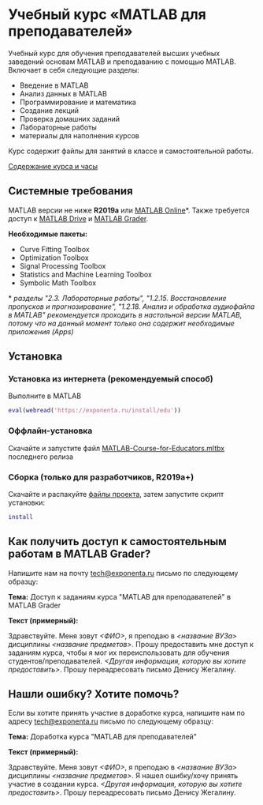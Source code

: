 # Учебный курс «MATLAB для преподавателей»

Учебный курс для обучения преподавателей высших учебных заведений основам MATLAB и преподаванию с помощью MATLAB. Включает в себя следующие разделы:

- Введение в MATLAB
- Анализ данных в MATLAB
- Программирование и математика
- Создание лекций
- Проверка домашних заданий
- Лабораторные работы
- материалы для наполнения курсов

Курс содержит файлы для занятий в классе и самостоятельной работы.

[Содержание курса и часы](https://docs.google.com/spreadsheets/d/1Zwa-TNBuha81ZPdPktJBAF-njLsbAHdAIihAORB5p3E)

## Системные требования

MATLAB версии не ниже **R2019a** или [MATLAB Online](https://matlab.mathworks.com/)\*. Также требуется доступ к [MATLAB Drive](https://drive.matlab.com/) и [MATLAB Grader](https://grader.mathworks.com/).

**Необходимые пакеты:**
- Curve Fitting Toolbox
- Optimization Toolbox
- Signal Processing Toolbox
- Statistics and Machine Learning Toolbox
- Symbolic Math Toolbox

\* *разделы "2.3. Лабораторные работы", "1.2.15. Восстановление пропусков и прогнозирование", "1.2.18. Анализ и обработка аудиофайла в MATLAB" рекомендуется проходить в настольной версии MATLAB, потому что на данный момент только она содержит необходимые приложения (Apps)*

## Установка

### Установка из интернета (рекомендуемый способ)

Выполните в MATLAB
```MATLAB
eval(webread('https://exponenta.ru/install/edu'))
```

### Оффлайн-установка

Скачайте и запустите файл [MATLAB-Course-for-Educators.mltbx](https://roslovets.github.io/ghbin/#ETMC-Exponenta/MATLAB-Course-for-Educators#MATLAB-Course-for-Educators.mltbx) последнего релиза

### Сборка (только для разработчиков, R2019a+)

Скачайте и распакуйте [файлы проекта](https://github.com/ETMC-Exponenta/MATLAB-Course-for-Educators/archive/master.zip), затем запустите скрипт установки:
```MATLAB
install
```


## Как получить доступ к самостоятельным работам в MATLAB Grader?

Напишите нам на почту tech@exponenta.ru письмо по следующему образцу:

**Тема:** Доступ к заданиям курса "MATLAB для преподавателей" в MATLAB Grader

**Текст (примерный):**

Здравствуйте. Меня зовут *<ФИО>*, я преподаю в  *<название ВУЗа>* дисциплины *<название предметов>*. Прошу предоставить мне доступ к заданиям курса, чтобы я мог их переиспользовать для обучения студентов/преподавателей. *<Другая информация, которую вы хотите предоставить>*. Прошу переадресовать письмо Денису Жегалину.


## Нашли ошибку? Хотите помочь?

Если вы хотите принять участие в доработке курса, напишите нам по адресу tech@exponenta.ru письмо по следующему образцу:

**Тема:** Доработка курса "MATLAB для преподавателей"

**Текст (примерный):**

Здравствуйте. Меня зовут *<ФИО>*, я преподаю в  *<название ВУЗа>* дисциплины *<название предметов>*. Я нашел ошибку/хочу принять участие в создании курса. *<Другая информация, которую вы хотите предоставить>*. Прошу переадресовать письмо Денису Жегалину.
